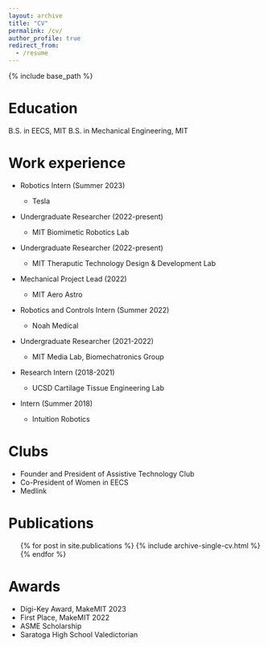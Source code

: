 ```yaml
---
layout: archive
title: "CV"
permalink: /cv/
author_profile: true
redirect_from:
  - /resume
---
```


{% include base_path %}

Education
======
B.S. in EECS, MIT
B.S. in Mechanical Engineering, MIT

Work experience
======
* Robotics Intern (Summer 2023)
  * Tesla

* Undergraduate Researcher (2022-present)
  * MIT Biomimetic Robotics Lab

* Undergraduate Researcher (2022-present)
  * MIT Theraputic Technology Design & Development Lab

* Mechanical Project Lead (2022)
  * MIT Aero Astro

* Robotics and Controls Intern (Summer 2022)
  * Noah Medical

* Undergraduate Researcher (2021-2022)
  * MIT Media Lab, Biomechatronics Group

* Research Intern (2018-2021)
  * UCSD Cartilage Tissue Engineering Lab

* Intern (Summer 2018)
  * Intuition Robotics

Clubs
======
* Founder and President of Assistive Technology Club
* Co-President of Women in EECS
* Medlink

Publications
======
  <ul>{% for post in site.publications %}
    {% include archive-single-cv.html %}
  {% endfor %}</ul>
  
  
Awards
======
* Digi-Key Award, MakeMIT 2023
* First Place, MakeMIT 2022
* ASME Scholarship
* Saratoga High School Valedictorian 
  
